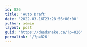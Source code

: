 ```yaml
---
id: 826
title: 'Auto Draft'
date: '2022-03-16T23:28:56+00:00'
author: admin
layout: post
guid: 'https://deadsnake.ca/?p=826'
permalink: '/?p=826'
---
```


